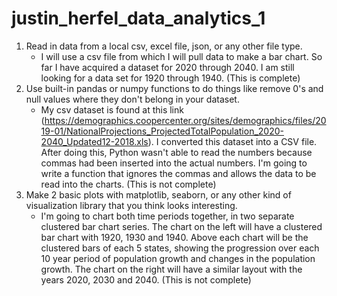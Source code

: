 # justin_herfel_data_analytics_1

1. Read in data from a local csv, excel file, json, or any other file type.
    - I will use a csv file from which I will pull data to make a bar chart. So far I have acquired a dataset for 2020 through 2040. I am still looking for a data set for 1920 through 1940. (This is complete)
2. Use built-in pandas or numpy functions to do things like remove 0's and null values where they don't belong in your dataset.
    - My csv dataset is found at this link (https://demographics.coopercenter.org/sites/demographics/files/2019-01/NationalProjections_ProjectedTotalPopulation_2020-2040_Updated12-2018.xls). I converted this dataset into a CSV file. After doing this, Python wasn't able to read the numbers because commas had been inserted into the actual numbers. I'm going to write a function that ignores the commas and allows the data to be read into the charts. (This is not complete)
3. Make 2 basic plots with matplotlib, seaborn, or any other kind of visualization library that you think looks interesting.
    - I'm going to chart both time periods together, in two separate clustered bar chart series. The chart on the left will have a clustered bar chart with 1920, 1930 and 1940. Above each chart will be the clustered bars of each 5 states, showing the progression over each 10 year period of population growth and changes in the population growth. The chart on the right will have a similar layout with the years 2020, 2030 and 2040. (This is not complete)